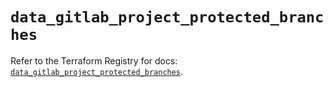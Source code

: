 # `data_gitlab_project_protected_branches`

Refer to the Terraform Registry for docs: [`data_gitlab_project_protected_branches`](https://registry.terraform.io/providers/gitlabhq/gitlab/18.1.0/docs/data-sources/project_protected_branches).
